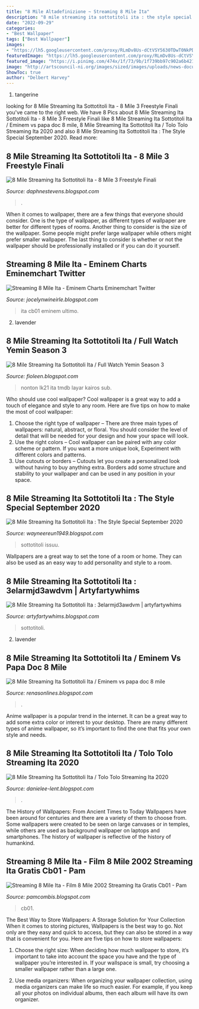 ```yaml
---
title: "8 Mile Altadefinizione ~ Streaming 8 Mile Ita"
description: "8 mile streaming ita sottotitoli ita : the style special september 2020"
date: "2022-09-29"
categories:
- "Best Wallpaper"
tags: ["Best Wallpaper"]
images:
- "https://lh5.googleusercontent.com/proxy/RLmDv8Us-dCtVSY5630TDwT0NkPDWhr2-JY50J2vekauUvf5kmdS-c03UueAPRCzBCcYkvN9kesNLgZFBLE9iCxRgrnM9J18klCaWr_R6KTFXgIEgJU=s0-d"
featuredImage: "https://lh5.googleusercontent.com/proxy/RLmDv8Us-dCtVSY5630TDwT0NkPDWhr2-JY50J2vekauUvf5kmdS-c03UueAPRCzBCcYkvN9kesNLgZFBLE9iCxRgrnM9J18klCaWr_R6KTFXgIEgJU=s0-d"
featured_image: "https://i.pinimg.com/474x/1f/73/9b/1f739bb97c902a6b42102e4ded041adf.jpg"
image: "http://artscouncil-ni.org/images/sized/images/uploads/news-documents/ACNI-Whats-on-in-the-arts-10March2021-640x400.png"
ShowToc: true
author: "Delbert Harvey"
---
```



1. tangerine 

	

		
looking for 8 Mile Streaming Ita Sottotitoli Ita - 8 Mile 3 Freestyle Finali you've came to the right web. We have 8 Pics about 8 Mile Streaming Ita Sottotitoli Ita - 8 Mile 3 Freestyle Finali like 8 Mile Streaming Ita Sottotitoli Ita / Eminem vs papa doc 8 mile, 8 Mile Streaming Ita Sottotitoli Ita / Tolo Tolo Streaming Ita 2020 and also 8 Mile Streaming Ita Sottotitoli Ita : The Style Special September 2020. Read more:
		
    
## 8 Mile Streaming Ita Sottotitoli Ita - 8 Mile 3 Freestyle Finali

<img loading=lazy src="https://i.ytimg.com/vi/HvLIwV3DCNo/maxresdefault.jpg" onerror="this.onerror=null;this.src='https://tse1.mm.bing.net/th?id=OIP.lkSjF0LbS2JWn2-uBGV-nAHaEK&amp;pid=15.1';" alt="8 Mile Streaming Ita Sottotitoli Ita - 8 Mile 3 Freestyle Finali">

_Source: daphnestevens.blogspot.com_

>. 

	

When it comes to wallpaper, there are a few things that everyone should consider. One is the type of wallpaper, as different types of wallpaper are better for different types of rooms. Another thing to consider is the size of the wallpaper. Some people might prefer large wallpaper while others might prefer smaller wallpaper. The last thing to consider is whether or not the wallpaper should be professionally installed or if you can do it yourself.

    
## Streaming 8 Mile Ita - Eminem Charts Eminemchart Twitter

<img loading=lazy src="https://www.cb01.wiki/uploads/posts/2016-04/1460561132_we-were-soldiers.jpg" onerror="this.onerror=null;this.src='https://tse2.mm.bing.net/th?id=OIP.Hl5JBrgUziEZ2yvDEExakwHaKo&amp;pid=15.1';" alt="Streaming 8 Mile Ita - Eminem Charts Eminemchart Twitter">

_Source: jocelynwineirle.blogspot.com_

>ita cb01 eminem ultimo. 

	

2. lavender 

    
## 8 Mile Streaming Ita Sottotitoli Ita / Full Watch Yemin Season 3

<img loading=lazy src="https://64.media.tumblr.com/e974c784a63c9f18d838a9b9a65bdbc9/cc909e4361700aee-1b/s2048x3072/24fde971b7dab368abaaa2f6dc156fe78be245be.jpg" onerror="this.onerror=null;this.src='https://tse1.mm.bing.net/th?id=OIP.ObpiYoLSVhybBiCR1vH6DgHaEK&amp;pid=15.1';" alt="8 Mile Streaming Ita Sottotitoli Ita / Full Watch Yemin Season 3">

_Source: fioleen.blogspot.com_

>nonton lk21 ita tmdb layar kairos sub. 

	

Who should use cool wallpaper?
Cool wallpaper is a great way to add a touch of elegance and style to any room. Here are five tips on how to make the most of cool wallpaper: 
1) Choose the right type of wallpaper – There are three main types of wallpapers: natural, abstract, or floral. You should consider the level of detail that will be needed for your design and how your space will look. 
2) Use the right colors – Cool wallpaper can be paired with any color scheme or pattern. If you want a more unique look, Experiment with different colors and patterns. 
3) Use cutouts or borders – Cutouts let you create a personalized look without having to buy anything extra. Borders add some structure and stability to your wallpaper and can be used in any position in your space.

    
## 8 Mile Streaming Ita Sottotitoli Ita : The Style Special September 2020

<img loading=lazy src="https://the-hollywood-gossip-res.cloudinary.com/iu/s--JWOHKvcU--/t_v_full/cs_srgb,f_auto,fl_strip_profile.lossy,q_auto:420/v1377543644/video/the-good-wife-season-5-trailer.png" onerror="this.onerror=null;this.src='https://tse1.mm.bing.net/th?id=OIP.ves9S2VKJY8O8sczXvHU0wHaEe&amp;pid=15.1';" alt="8 Mile Streaming Ita Sottotitoli Ita : The Style Special September 2020">

_Source: wayneereun1949.blogspot.com_

>sottotitoli issuu. 

	

Wallpapers are a great way to set the tone of a room or home. They can also be used as an easy way to add personality and style to a room.

    
## 8 Mile Streaming Ita Sottotitoli Ita : 3elarmjd3awdvm | Artyfartywhims

<img loading=lazy src="https://image.tmdb.org/t/p/w500/iDdpiUnCeXvBmrkBFpL6lKsZt33.jpg" onerror="this.onerror=null;this.src='https://tse2.mm.bing.net/th?id=OIP.OpKzbWn1WVSZ7iNqMjE3JgHaEK&amp;pid=15.1';" alt="8 Mile Streaming Ita Sottotitoli Ita : 3elarmjd3awdvm | artyfartywhims">

_Source: artyfartywhims.blogspot.com_

>sottotitoli. 

	

2. lavender 

    
## 8 Mile Streaming Ita Sottotitoli Ita / Eminem Vs Papa Doc 8 Mile

<img loading=lazy src="http://artscouncil-ni.org/images/sized/images/uploads/news-documents/ACNI-Whats-on-in-the-arts-10March2021-640x400.png" onerror="this.onerror=null;this.src='https://tse2.mm.bing.net/th?id=OIP.Ie74KFCTejjATPfWq-W6OwHaEo&amp;pid=15.1';" alt="8 Mile Streaming Ita Sottotitoli Ita / Eminem vs papa doc 8 mile">

_Source: renasonlines.blogspot.com_

>. 

	

Anime wallpaper is a popular trend in the internet. It can be a great way to add some extra color or interest to your desktop. There are many different types of anime wallpaper, so it’s important to find the one that fits your own style and needs.

    
## 8 Mile Streaming Ita Sottotitoli Ita / Tolo Tolo Streaming Ita 2020

<img loading=lazy src="https://lh5.googleusercontent.com/proxy/RLmDv8Us-dCtVSY5630TDwT0NkPDWhr2-JY50J2vekauUvf5kmdS-c03UueAPRCzBCcYkvN9kesNLgZFBLE9iCxRgrnM9J18klCaWr_R6KTFXgIEgJU=s0-d" onerror="this.onerror=null;this.src='https://tse4.mm.bing.net/th?id=OIP.Vam3f24cqR-izryVV01dxgHaLH&amp;pid=15.1';" alt="8 Mile Streaming Ita Sottotitoli Ita / Tolo Tolo Streaming Ita 2020">

_Source: danielee-lent.blogspot.com_

>. 

	

The History of Wallpapers: From Ancient Times to Today
Wallpapers have been around for centuries and there are a variety of them to choose from. Some wallpapers were created to be seen on large canvases or in temples, while others are used as background wallpaper on laptops and smartphones. The history of wallpaper is reflective of the history of humankind.

    
## Streaming 8 Mile Ita - Film 8 Mile 2002 Streaming Ita Gratis Cb01 - Pam

<img loading=lazy src="https://i.pinimg.com/474x/1f/73/9b/1f739bb97c902a6b42102e4ded041adf.jpg" onerror="this.onerror=null;this.src='https://tse2.mm.bing.net/th?id=OIP.1Q6uGbrpCIcq-wem1MV0jgAAAA&amp;pid=15.1';" alt="Streaming 8 Mile Ita - Film 8 Mile 2002 Streaming Ita Gratis Cb01 - Pam">

_Source: pamcombis.blogspot.com_

>cb01. 

	

The Best Way to Store Wallpapers: A Storage Solution for Your Collection
When it comes to storing pictures, Wallpapers is the best way to go. Not only are they easy and quick to access, but they can also be stored in a way that is convenient for you. Here are five tips on how to store wallpapers:
1) Choose the right size: When deciding how much wallpaper to store, it’s important to take into account the space you have and the type of wallpaper you’re interested in. If your wallspace is small, try choosing a smaller wallpaper rather than a large one.

2) Use media organizers: When organizing your wallpaper collection, using media organizers can make life so much easier. For example, if you keep all your photos on individual albums, then each album will have its own organizer.

